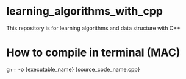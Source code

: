 # learning_algorithms_with_cpp
This repository is for learning algorithms and data structure with C++


# How to compile in terminal (MAC)

g++ -o {executable_name} {source_code_name.cpp}
